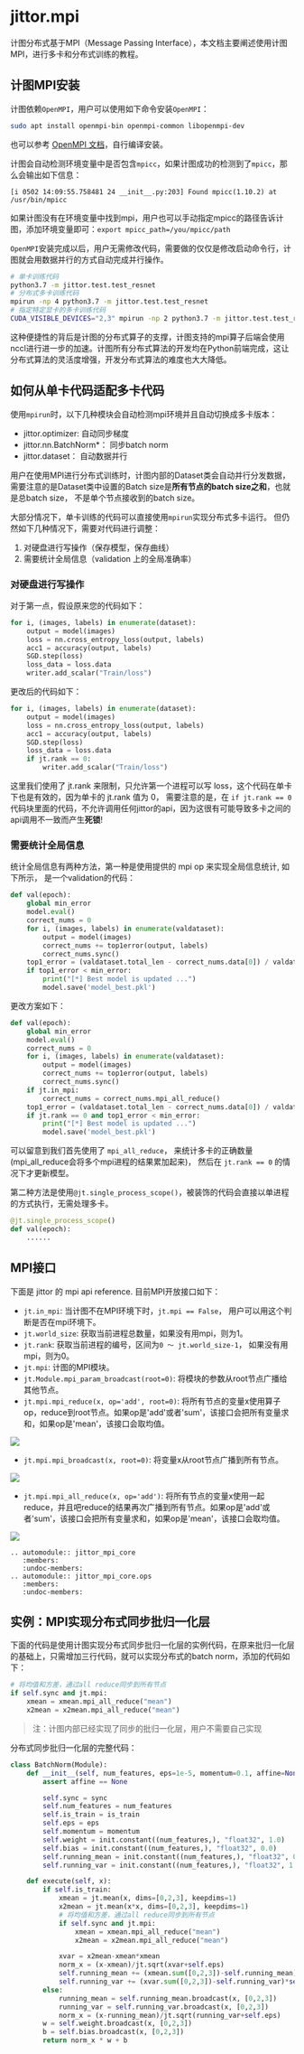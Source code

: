 jittor.mpi
=====================

计图分布式基于MPI（Message Passing Interface），本文档主要阐述使用计图MPI，进行多卡和分布式训练的教程。


## 计图MPI安装

计图依赖`OpenMPI`，用户可以使用如下命令安装`OpenMPI`：

```bash
sudo apt install openmpi-bin openmpi-common libopenmpi-dev
```

也可以参考 [OpenMPI 文档](https://www.open-mpi.org/faq/?category=building#easy-build)，自行编译安装。

计图会自动检测环境变量中是否包含`mpicc`，如果计图成功的检测到了`mpicc`，那么会输出如下信息：

```
[i 0502 14:09:55.758481 24 __init__.py:203] Found mpicc(1.10.2) at /usr/bin/mpicc
```

如果计图没有在环境变量中找到mpi，用户也可以手动指定mpicc的路径告诉计图，添加环境变量即可：`export mpicc_path=/you/mpicc/path`

`OpenMPI`安装完成以后，用户无需修改代码，需要做的仅仅是修改启动命令行，计图就会用数据并行的方式自动完成并行操作。

```bash
# 单卡训练代码
python3.7 -m jittor.test.test_resnet
# 分布式多卡训练代码
mpirun -np 4 python3.7 -m jittor.test.test_resnet
# 指定特定显卡的多卡训练代码
CUDA_VISIBLE_DEVICES="2,3" mpirun -np 2 python3.7 -m jittor.test.test_resnet
```

这种便捷性的背后是计图的分布式算子的支撑，计图支持的mpi算子后端会使用nccl进行进一步的加速。计图所有分布式算法的开发均在Python前端完成，这让分布式算法的灵活度增强，开发分布式算法的难度也大大降低。

## 如何从单卡代码适配多卡代码

使用`mpirun`时，以下几种模块会自动检测mpi环境并且自动切换成多卡版本：

* jittor.optimizer: 自动同步梯度
* jittor.nn.BatchNorm*： 同步batch norm
* jittor.dataset： 自动数据并行

用户在使用MPI进行分布式训练时，计图内部的Dataset类会自动并行分发数据，需要注意的是Dataset类中设置的Batch size是**所有节点的batch size之和**，也就是总batch size， 不是单个节点接收到的batch size。

大部分情况下，单卡训练的代码可以直接使用`mpirun`实现分布式多卡运行。 但仍然如下几种情况下，需要对代码进行调整：

1. 对硬盘进行写操作（保存模型，保存曲线）
2. 需要统计全局信息（validation 上的全局准确率）

### 对硬盘进行写操作

对于第一点，假设原来您的代码如下：

```python
for i, (images, labels) in enumerate(dataset):
    output = model(images)
    loss = nn.cross_entropy_loss(output, labels)
    acc1 = accuracy(output, labels)
    SGD.step(loss)
    loss_data = loss.data
    writer.add_scalar("Train/loss")
```

更改后的代码如下：

```python
for i, (images, labels) in enumerate(dataset):
    output = model(images)
    loss = nn.cross_entropy_loss(output, labels)
    acc1 = accuracy(output, labels)
    SGD.step(loss)
    loss_data = loss.data
    if jt.rank == 0:
        writer.add_scalar("Train/loss")
```

这里我们使用了 jt.rank 来限制，只允许第一个进程可以写 loss，这个代码在单卡下也是有效的，因为单卡的 jt.rank 值为 0， 需要注意的是，在 `if jt.rank == 0` 代码块里面的代码，不允许调用任何jittor的api，因为这很有可能导致多卡之间的api调用不一致而产生**死锁**!

### 需要统计全局信息

统计全局信息有两种方法，第一种是使用提供的 mpi op 来实现全局信息统计, 如下所示， 是一个validation的代码：

```python
def val(epoch):
    global min_error
    model.eval()
    correct_nums = 0
    for i, (images, labels) in enumerate(valdataset):
        output = model(images)
        correct_nums += top1error(output, labels)
        correct_nums.sync()
    top1_error = (valdataset.total_len - correct_nums.data[0]) / valdataset.total_len
    if top1_error < min_error:
        print("[*] Best model is updated ...")
        model.save('model_best.pkl')
```

更改方案如下：

```python
def val(epoch):
    global min_error
    model.eval()
    correct_nums = 0
    for i, (images, labels) in enumerate(valdataset):
        output = model(images)
        correct_nums += top1error(output, labels)
        correct_nums.sync()
    if jt.in_mpi:
        correct_nums = correct_nums.mpi_all_reduce()
    top1_error = (valdataset.total_len - correct_nums.data[0]) / valdataset.total_len
    if jt.rank == 0 and top1_error < min_error:
        print("[*] Best model is updated ...")
        model.save('model_best.pkl')
```

可以留意到我们首先使用了 `mpi_all_reduce`， 来统计多卡的正确数量(mpi_all_reduce会将多个mpi进程的结果累加起来)， 然后在 `jt.rank == 0` 的情况下才更新模型。

第二种方法是使用`@jt.single_process_scope()`，被装饰的代码会直接以单进程的方式执行，无需处理多卡。

```python
@jt.single_process_scope()
def val(epoch):
    ......
```


## MPI接口

下面是 jittor 的 mpi api reference.
目前MPI开放接口如下：

* `jt.in_mpi`: 当计图不在MPI环境下时，`jt.mpi == False`， 用户可以用这个判断是否在mpi环境下。
* `jt.world_size`: 获取当前进程总数量，如果没有用mpi，则为1。
* `jt.rank`: 获取当前进程的编号，区间为`0 ～ jt.world_size-1`， 如果没有用mpi，则为0。
* `jt.mpi`: 计图的MPI模块。
* `jt.Module.mpi_param_broadcast(root=0)`: 将模块的参数从root节点广播给其他节点。
* `jt.mpi.mpi_reduce(x, op='add', root=0)`: 将所有节点的变量x使用算子op，reduce到root节点。如果op是'add'或者'sum'，该接口会把所有变量求和，如果op是'mean'，该接口会取均值。

<img src="https://cg.cs.tsinghua.edu.cn/jittor/images/tutorial/2020-5-2-16-44-distributed/mpi_reduce.png">

* `jt.mpi.mpi_broadcast(x, root=0)`: 将变量x从root节点广播到所有节点。

<img src="https://cg.cs.tsinghua.edu.cn/jittor/images/tutorial/2020-5-2-16-44-distributed/mpi_broadcast.png">

* `jt.mpi.mpi_all_reduce(x, op='add')`: 将所有节点的变量x使用一起reduce，并且吧reduce的结果再次广播到所有节点。如果op是'add'或者'sum'，该接口会把所有变量求和，如果op是'mean'，该接口会取均值。

<img src="https://cg.cs.tsinghua.edu.cn/jittor/images/tutorial/2020-5-2-16-44-distributed/mpi_all_reduce.png">



```eval_rst
.. automodule:: jittor_mpi_core
   :members:
   :undoc-members:
.. automodule:: jittor_mpi_core.ops
   :members:
   :undoc-members:
```

## 实例：MPI实现分布式同步批归一化层


下面的代码是使用计图实现分布式同步批归一化层的实例代码，在原来批归一化层的基础上，只需增加三行代码，就可以实现分布式的batch norm，添加的代码如下：

```python
# 将均值和方差，通过all reduce同步到所有节点
if self.sync and jt.mpi:
    xmean = xmean.mpi_all_reduce("mean")
    x2mean = x2mean.mpi_all_reduce("mean")
```

> 注：计图内部已经实现了同步的批归一化层，用户不需要自己实现

分布式同步批归一化层的完整代码：

```python
class BatchNorm(Module):
    def __init__(self, num_features, eps=1e-5, momentum=0.1, affine=None, is_train=True, sync=True):
        assert affine == None

        self.sync = sync
        self.num_features = num_features
        self.is_train = is_train
        self.eps = eps
        self.momentum = momentum
        self.weight = init.constant((num_features,), "float32", 1.0)
        self.bias = init.constant((num_features,), "float32", 0.0)
        self.running_mean = init.constant((num_features,), "float32", 0.0).stop_grad()
        self.running_var = init.constant((num_features,), "float32", 1.0).stop_grad()

    def execute(self, x):
        if self.is_train:
            xmean = jt.mean(x, dims=[0,2,3], keepdims=1)
            x2mean = jt.mean(x*x, dims=[0,2,3], keepdims=1)
            # 将均值和方差，通过all reduce同步到所有节点
            if self.sync and jt.mpi:
                xmean = xmean.mpi_all_reduce("mean")
                x2mean = x2mean.mpi_all_reduce("mean")

            xvar = x2mean-xmean*xmean
            norm_x = (x-xmean)/jt.sqrt(xvar+self.eps)
            self.running_mean += (xmean.sum([0,2,3])-self.running_mean)*self.momentum
            self.running_var += (xvar.sum([0,2,3])-self.running_var)*self.momentum
        else:
            running_mean = self.running_mean.broadcast(x, [0,2,3])
            running_var = self.running_var.broadcast(x, [0,2,3])
            norm_x = (x-running_mean)/jt.sqrt(running_var+self.eps)
        w = self.weight.broadcast(x, [0,2,3])
        b = self.bias.broadcast(x, [0,2,3])
        return norm_x * w + b
```
